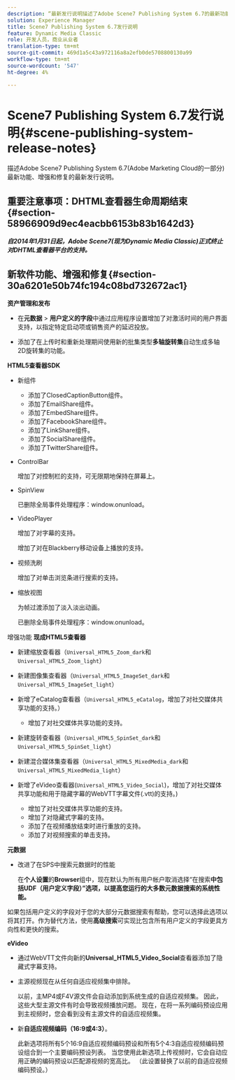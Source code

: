 ```yaml
---
description: “最新发行说明描述了Adobe Scene7 Publishing System 6.7的最新功能、增强和修复，它是Adobe Marketing Cloud中Adobe Experience Manager解决方案的一部分。”
solution: Experience Manager
title: Scene7 Publishing System 6.7发行说明
feature: Dynamic Media Classic
role: 开发人员，商业从业者
translation-type: tm+mt
source-git-commit: 469d1a5c43a972116a8a2efb0de5708800130a99
workflow-type: tm+mt
source-wordcount: '547'
ht-degree: 4%

---
```



# Scene7 Publishing System 6.7发行说明{#scene-publishing-system-release-notes}

描述Adobe Scene7 Publishing System 6.7(Adobe Marketing Cloud的一部分)最新功能、增强和修复的最新发行说明。

## 重要注意事项：DHTML查看器生命周期结束{#section-58966909d9ec4eacbb6153b83b1642d3}

***自2014年1月31日起，Adobe Scene7(现为Dynamic Media Classic)正式终止对DHTML查看器平台的支持。***

## 新软件功能、增强和修复{#section-30a6201e50b74fc194c08bd732672ac1}

**资产管理和发布**

* 在&#x200B;**元数据** > **用户定义的字段**&#x200B;中通过应用程序设置增加了对激活时间的用户界面支持，以指定特定启动项或销售资产的延迟投放。

<!--   [More information](http://help.adobe.com/en_US/scene7/using/WS08F62297-36A5-4c35-9D4E-5BE38C41D39C.html). -->

* 添加了在上传时和重新处理期间使用新的批集类型&#x200B;**多轴旋转集**&#x200B;自动生成多轴2D旋转集的功能。

<!--   [More information](http://help.adobe.com/en_US/scene7/using/WSf6ef983f54a76485-20cc30b112624e7b244-7fff.html). -->

**HTML5查看器SDK**

<!-- The *Adobe Scene7 HTML5 Viewers SDK* is available as part of the SDK download from Adobe Developer Connection.

[More information](http://help.adobe.com/en_US/scene7/using/WSd4272150f67705c11b002eec12fcba4dee6-8000.html). -->

* 新组件

   * 添加了ClosedCaptionButton组件。
   * 添加了EmailShare组件。
   * 添加了EmbedShare组件。
   * 添加了FacebookShare组件。
   * 添加了LinkShare组件。
   * 添加了SocialShare组件。
   * 添加了TwitterShare组件。

* ControlBar

   增加了对控制栏的支持，可无限期地保持在屏幕上。

* SpinView

   已删除全局事件处理程序：window.onunload。

* VideoPlayer

   增加了对字幕的支持。

   增加了对在Blackberry移动设备上播放的支持。

* 视频洗刷

   增加了对单击浏览条进行搜索的支持。

* 缩放视图

   为帧过渡添加了淡入淡出动画。

   已删除全局事件处理程序：window.onunload。

增强功能
**现成HTML5查看器**

* 新建缩放查看器（`Universal_HTML5_Zoom_dark`和`Universal_HTML5_Zoom_light`）
* 新建图像集查看器（`Universal_HTML5_ImageSet_dark`和`Universal_HTML5_ImageSet_light`）
* 新增了eCatalog查看器（`Universal_HTML5_eCatalog`，增加了对社交媒体共享功能的支持。）

   * 增加了对社交媒体共享功能的支持。

* 新建旋转查看器（`Universal_HTML5_SpinSet_dark`和`Universal_HTML5_SpinSet_light`）

* 新建混合媒体集查看器（`Universal_HTML5_MixedMedia_dark`和`Universal_HTML5_MixedMedia_light`）
* 新增了eVideo查看器(`Universal_HTML5_Video_Social`)，增加了对社交媒体共享功能和用于隐藏字幕的WebVTT字幕文件(.vtt)的支持。)

   * 增加了对社交媒体共享功能的支持。
   * 增加了对隐藏式字幕的支持。
   * 添加了在视频播放结束时进行重放的支持。
   * 添加了对视频搜索的单击支持。

<!-- [Viewer preset compatibility matrix](http://help.adobe.com/en_US/scene7/using/WS6E593DEA-7D81-4cd6-84B0-85E8BB274176.html).

[Adding captions to eVideo](http://help.adobe.com/en_US/scene7/using/WS98ca2e6790647c06-6f6f53e137b959f094-8000.html). -->
**元数据**

* 改进了在SPS中搜索元数据时的性能

   在&#x200B;**个人设置**&#x200B;的&#x200B;**Browser**&#x200B;组中，现在默认为所有用户帐户取消选择“在搜索&#x200B;**中包括UDF（用户定义字段）”选项，以提高您运行的大多数元数据搜索的系统性能。**

<!--   [Personal Setup](http://help.adobe.com/en_US/scene7/using/WSCAAE9C8A-F172-43a8-B134-6163E7C80218.html). -->

如果包括用户定义的字段对于您的大部分元数据搜索有帮助，您可以选择此选项以将其打开。作为替代方法，使用&#x200B;**高级搜索**&#x200B;可实现比包含所有用户定义的字段更具方向性和更快的搜索。

<!--   [Advanced search](http://help.adobe.com/en_US/scene7/using/WS259993e42159a215-1c6a66df1265272619e-7ff5.html). -->

**eVideo**

* 通过WebVTT文件向新的&#x200B;**Universal_HTML5_Video_Social**&#x200B;查看器添加了隐藏式字幕支持。

<!--   [Adding captions to eVideo](http://help.stage.adobe.com/en_US/scene7/using/WS98ca2e6790647c06-6f6f53e137b959f094-8000.html). -->

* 主源视频现在从任何自适应视频集中排除。

   以前，主MP4或F4V源文件会自动添加到系统生成的自适应视频集。 因此，这些大型主源文件有时会导致视频播放问题。 现在，在将一系列编码预设应用到主视频时，您会看到没有主源文件的自适应视频集。

* 新&#x200B;**自适应视频编码（16:9或4:3）**。

   此新选项将所有5个16:9自适应视频编码预设和所有5个4:3自适应视频编码预设组合到一个主要编码预设列表。 当您使用此新选项上传视频时，它会自动应用正确的编码预设以匹配源视频的宽高比。 （此设置替换了以前的自适应视频编码预设。）

<!--   [More information](http://help.stage.adobe.com/en_US/scene7/using/WSE86ACF2B-BD50-4c48-A1D7-9CD4405B62D0.html). -->

